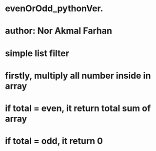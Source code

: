 # evenOrOdd_pythonVer.

# author: Nor Akmal Farhan

# simple list filter 
# firstly, multiply all number inside in array
# if total = even, it return total sum of array
# if total = odd, it return 0
